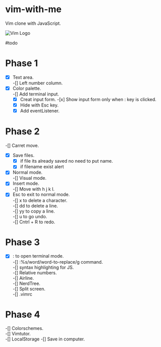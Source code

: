 # vim-with-me
Vim clone with JavaScript.  

![Vim Logo](https://download.logo.wine/logo/Vim_(text_editor)/Vim_(text_editor)-Logo.wine.png)

#todo

# Phase 1  

-[x] Text area.  
-[] Left number column.  
-[x] Color palette.  
-[] Add terminal input.
    -[x] Creat input form.  -[x] Show input form only when : key is clicked. 
    -[x] Hide with Esc key.
    -[x] Add eventListener.

# Phase 2   

-[] Carret move.  
-[x] Save files.   
    -[x] if file its already saved no need to put name.
    -[x] if filename exist alert
-[x] Normal mode.  
-[] Visual mode.  
-[x] Insert mode.   
-[] Move with h j k l.   
-[x] Esc to exit to normal mode.    
-[] x to delete a character.     
-[] dd to delete a line.    
-[] yy to copy a line.    
-[] u to go undo.     
-[] Cntrl + R to redo.   

# Phase 3    

-[x] : to open terminal mode.     
-[] :%s/word/word-to-replace/g command.    
-[] syntax highlighting for JS.  
-[] Relative numbers.  
-[] Airline.   
-[] NerdTree.    
-[] Split screen.   
-[] .vimrc    

# Phase 4    

-[] Colorschemes.   
-[] Vimtutor.    
-[] LocalStorage
-[] Save in computer.
